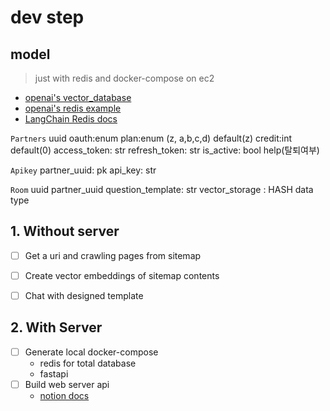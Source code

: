 # dev step


## model
> just with redis and docker-compose on ec2


- [openai's vector_database](https://github.com/openai/openai-cookbook/blob/main/examples/vector_databases/Using_vector_databases_for_embeddings_search.ipynb)
- [openai's redis example](https://github.com/openai/openai-cookbook/blob/main/examples/vector_databases/redis/getting-started-with-redis-and-openai.ipynb)
- [LangChain Redis docs](https://python.langchain.com/en/latest/modules/indexes/vectorstores/examples/redis.html)


`Partners`
uuid
oauth:enum
plan:enum (z, a,b,c,d) default(z)
credit:int default(0)
access_token: str
refresh_token: str
is_active: bool help(탈퇴여부)

`Apikey`
partner_uuid: pk
api_key: str

`Room`
uuid
partner_uuid
question_template: str
vector_storage : HASH data type

## 1. Without server

- [ ] Get a uri and crawling pages from sitemap
- [ ] Create vector embeddings of sitemap contents
- [ ] Chat with designed template


## 2. With Server

- [ ] Generate local docker-compose
    - redis for total database
    - fastapi
- [ ] Build web server api
    - [notion docs](https://minkj1992.notion.site/SiteGPT-db69971686ed4017a76c0db8a40cc52d)